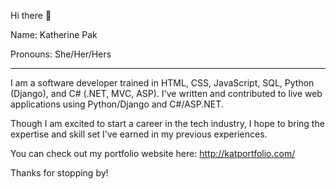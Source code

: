Hi there 👋

Name: Katherine Pak

Pronouns: She/Her/Hers

---

I am a software developer trained in HTML, CSS, JavaScript, SQL, Python (Django), and C# (.NET, MVC, ASP). I've written and contributed to live web applications using Python/Django and C#/ASP.NET.

Though I am excited to start a career in the tech industry, I hope to bring the expertise and skill set I've earned in my previous experiences.

You can check out my portfolio website here: http://katportfolio.com/

Thanks for stopping by!
